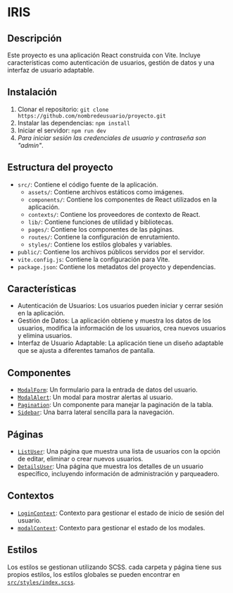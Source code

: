 # IRIS

## Descripción

Este proyecto es una aplicación React construida con Vite. Incluye características como autenticación de usuarios, gestión de datos y una interfaz de usuario adaptable.

## Instalación

1. Clonar el repositorio: `git clone https://github.com/nombredeusuario/proyecto.git`
2. Instalar las dependencias: `npm install`
3. Iniciar el servidor: `npm run dev`
4. *Para iniciar sesión las credenciales de usuario y contraseña son "admin"*.

## Estructura del proyecto

- `src/`: Contiene el código fuente de la aplicación.
  - `assets/`: Contiene archivos estáticos como imágenes.
  - `components/`: Contiene los componentes de React utilizados en la aplicación.
  - `contexts/`: Contiene los proveedores de contexto de React.
  - `lib/`: Contiene funciones de utilidad y bibliotecas.
  - `pages/`: Contiene los componentes de las páginas.
  - `routes/`: Contiene la configuración de enrutamiento.
  - `styles/`: Contiene los estilos globales y variables.
- `public/`: Contiene los archivos públicos servidos por el servidor.
- `vite.config.js`: Contiene la configuración para Vite.
- `package.json`: Contiene los metadatos del proyecto y dependencias.

## Características

- Autenticación de Usuarios: Los usuarios pueden iniciar y cerrar sesión en la aplicación.
- Gestión de Datos: La aplicación obtiene y muestra los datos de los usuarios, modifica la información de los usuarios, crea nuevos usuarios y elimina usuarios.
- Interfaz de Usuario Adaptable: La aplicación tiene un diseño adaptable que se ajusta a diferentes tamaños de pantalla.

## Componentes

- [`ModalForm`](src/components/modalForm/ModalForm.jsx): Un formulario para la entrada de datos del usuario.
- [`ModalAlert`](src/components/modalAlert/ModalAlert.jsx): Un modal para mostrar alertas al usuario.
- [`Pagination`](src/components/pagination/Pagination.jsx): Un componente para manejar la paginación de la tabla.
- [`Sidebar`](src/components/sidebar/Sidebar.jsx): Una barra lateral sencilla para la navegación.

## Páginas

- [`ListUser`](src/pages/ListUser/ListUser.jsx): Una página que muestra una lista de usuarios con la opción de editar, eliminar o crear nuevos usuarios.
- [`DetailsUser`](src/pages/detailsUser/DetailsUser.jsx): Una página que muestra los detalles de un usuario específico, incluyendo información de administración y parqueadero.

## Contextos

- [`LoginContext`](src/contexts/LoginContext.jsx): Contexto para gestionar el estado de inicio de sesión del usuario.
- [`modalContext`](src/contexts/modalContext.jsx): Contexto para gestionar el estado de los modales.

## Estilos

Los estilos se gestionan utilizando SCSS. cada carpeta y página tiene sus propios estilos, los estilos globales se pueden encontrar en [`src/styles/index.scss`](src/styles/index.scss).


